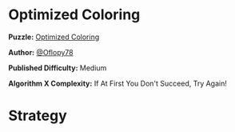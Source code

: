 # Optimized Coloring

__Puzzle:__ [Optimized Coloring](https://www.codingame.com/training/medium/optimized-coloring)

__Author:__ [@Oflopy78](https://www.codingame.com/profile/78597a36a97776323b29c41b0e314f1c8444555)

__Published Difficulty:__ Medium

__Algorithm X Complexity:__ If At First You Don't Succeed, Try Again!

# Strategy

